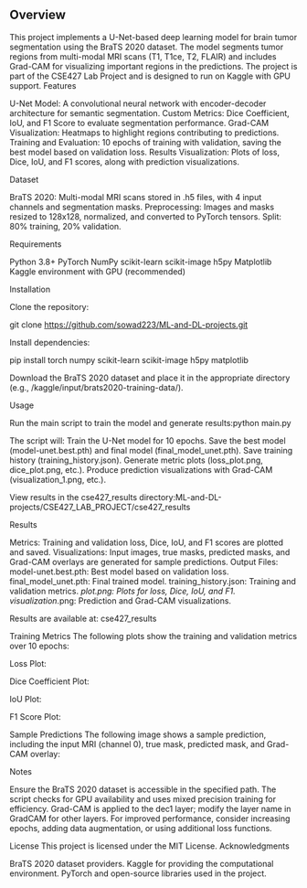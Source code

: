 
## Overview
This project implements a U-Net-based deep learning model for brain tumor segmentation using the BraTS 2020 dataset. The model segments tumor regions from multi-modal MRI scans (T1, T1ce, T2, FLAIR) and includes Grad-CAM for visualizing important regions in the predictions. The project is part of the CSE427 Lab Project and is designed to run on Kaggle with GPU support.
Features

U-Net Model: A convolutional neural network with encoder-decoder architecture for semantic segmentation.
Custom Metrics: Dice Coefficient, IoU, and F1 Score to evaluate segmentation performance.
Grad-CAM Visualization: Heatmaps to highlight regions contributing to predictions.
Training and Evaluation: 10 epochs of training with validation, saving the best model based on validation loss.
Results Visualization: Plots of loss, Dice, IoU, and F1 scores, along with prediction visualizations.

Dataset

BraTS 2020: Multi-modal MRI scans stored in .h5 files, with 4 input channels and segmentation masks.
Preprocessing: Images and masks resized to 128x128, normalized, and converted to PyTorch tensors.
Split: 80% training, 20% validation.

Requirements

Python 3.8+
PyTorch
NumPy
scikit-learn
scikit-image
h5py
Matplotlib
Kaggle environment with GPU (recommended)

Installation

Clone the repository: 

git clone https://github.com/sowad223/ML-and-DL-projects.git



Install dependencies:

pip install torch numpy scikit-learn scikit-image h5py matplotlib


Download the BraTS 2020 dataset and place it in the appropriate directory (e.g., /kaggle/input/brats2020-training-data/).

Usage

Run the main script to train the model and generate results:python main.py


The script will:
Train the U-Net model for 10 epochs.
Save the best model (model-unet.best.pth) and final model (final_model_unet.pth).
Save training history (training_history.json).
Generate metric plots (loss_plot.png, dice_plot.png, etc.).
Produce prediction visualizations with Grad-CAM (visualization_1.png, etc.).


View results in the cse427_results directory:ML-and-DL-projects/CSE427_LAB_PROJECT/cse427_results



Results

Metrics: Training and validation loss, Dice, IoU, and F1 scores are plotted and saved.
Visualizations: Input images, true masks, predicted masks, and Grad-CAM overlays are generated for sample predictions.
Output Files:
model-unet.best.pth: Best model based on validation loss.
final_model_unet.pth: Final trained model.
training_history.json: Training and validation metrics.
*_plot.png: Plots for loss, Dice, IoU, and F1.
visualization_*.png: Prediction and Grad-CAM visualizations.


Results are available at: cse427_results

Training Metrics
The following plots show the training and validation metrics over 10 epochs:

Loss Plot:

Dice Coefficient Plot:

IoU Plot:

F1 Score Plot:


Sample Predictions
The following image shows a sample prediction, including the input MRI (channel 0), true mask, predicted mask, and Grad-CAM overlay:



Notes

Ensure the BraTS 2020 dataset is accessible in the specified path.
The script checks for GPU availability and uses mixed precision training for efficiency.
Grad-CAM is applied to the dec1 layer; modify the layer name in GradCAM for other layers.
For improved performance, consider increasing epochs, adding data augmentation, or using additional loss functions.

License
This project is licensed under the MIT License.
Acknowledgments

BraTS 2020 dataset providers.
Kaggle for providing the computational environment.
PyTorch and open-source libraries used in the project.


